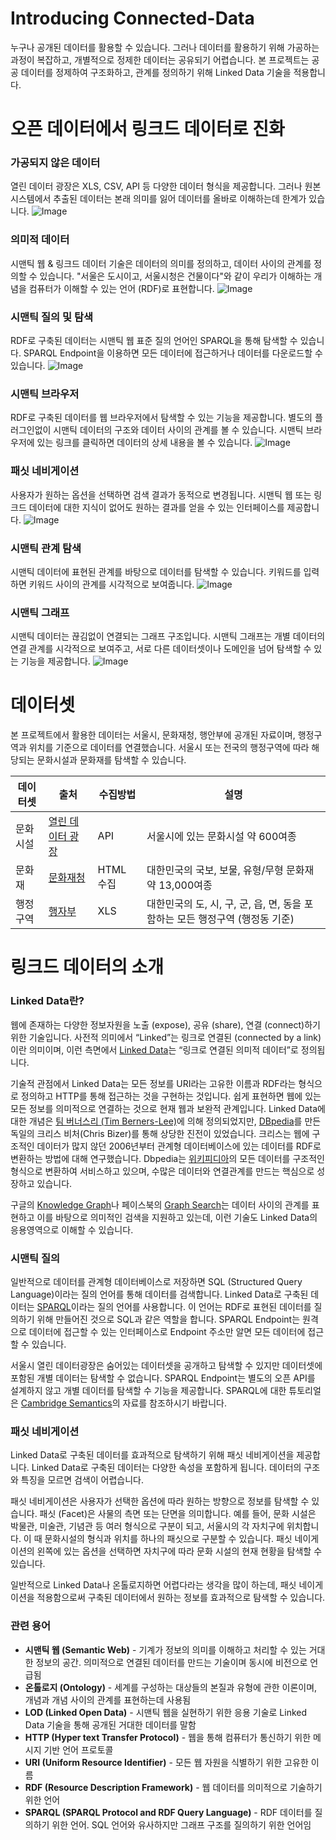 # Introducing Connected-Data
누구나 공개된 데이터를 활용할 수 있습니다. 그러나 데이터를 활용하기 위해 가공하는 과정이 복잡하고, 개별적으로 정제한 데이터는 공유되기 어렵습니다. 본 프로젝트는 공공 데이터를 정제하여 구조화하고, 관계를 정의하기 위해 Linked Data 기술을 적용합니다.

# 오픈 데이터에서 링크드 데이터로 진화
### 가공되지 않은 데이터
열린 데이터 광장은 XLS, CSV, API 등 다양한 데이터 형식을 제공합니다. 그러나 원본 시스템에서 추출된 데이터는 본래 의미를 잃어 데이터를 올바로 이해하는데 한계가 있습니다.
![Image](http://lod.datahub.kr/projects/seoul/img/0.png)

### 의미적 데이터
시맨틱 웹 & 링크드 데이터 기술은 데이터의 의미를 정의하고, 데이터 사이의 관계를 정의할 수 있습니다. "서울은 도시이고, 서울시청은 건물이다"와 같이 우리가 이해하는 개념을 컴퓨터가 이해할 수 있는 언어 (RDF)로 표현합니다.
![Image](http://lod.datahub.kr/projects/seoul/img/1.png)

### 시맨틱 질의 및 탐색
RDF로 구축된 데이터는 시맨틱 웹 표준 질의 언어인 SPARQL을 통해 탐색할 수 있습니다. SPARQL Endpoint을 이용하면 모든 데이터에 접근하거나 데이터를 다운로드할 수 있습니다.
![Image](http://lod.datahub.kr/projects/seoul/img/2.png)

### 시맨틱 브라우저
RDF로 구축된 데이터를 웹 브라우저에서 탐색할 수 있는 기능을 제공합니다. 별도의 플러그인없이 시맨틱 데이터의 구조와 데이터 사이의 관계를 볼 수 있습니다. 시맨틱 브라우저에 있는 링크를 클릭하면 데이터의 상세 내용을 볼 수 있습니다.
![Image](http://lod.datahub.kr/projects/seoul/img/3.png)

### 패싯 네비게이션
사용자가 원하는 옵션을 선택하면 검색 결과가 동적으로 변경됩니다. 시맨틱 웹 또는 링크드 데이터에 대한 지식이 없어도 원하는 결과를 얻을 수 있는 인터페이스를 제공합니다.
![Image](http://lod.datahub.kr/projects/seoul/img/4.png)

### 시맨틱 관계 탐색
시맨틱 데이터에 표현된 관계를 바탕으로 데이터를 탐색할 수 있습니다. 키워드를 입력하면 키워드 사이의 관계를 시각적으로 보여줍니다.
![Image](http://lod.datahub.kr/projects/seoul/img/5.png)

### 시맨틱 그래프
시맨틱 데이터는 끊김없이 연결되는 그래프 구조입니다. 시맨틱 그래프는 개별 데이터의 연결 관계를 시각적으로 보여주고, 서로 다른 데이터셋이나 도메인을 넘어 탐색할 수 있는 기능을 제공합니다.
![Image](http://lod.datahub.kr/projects/seoul/img/6.png)

# 데이터셋
본 프로젝트에서 활용한 데이터는 서울시, 문화재청, 행안부에 공개된 자료이며, 행정구역과 위치를 기준으로 데이터를 연결했습니다. 서울시 또는 전국의 행정구역에 따라 해당되는 문화시설과 문화재를 탐색할 수 있습니다.

데이터셋 | 출처 | 수집방법 | 설명
--- | --- | --- | ---
문화시설 | [열린 데이터 광장](http://data.seoul.go.kr) | API | 서울시에 있는 문화시설 약 600여종
문화재 | [문화재청](http://www.cha.go.kr) | HTML 수집 | 대한민국의 국보, 보물, 유형/무형 문화재 약 13,000여종
행정구역 | [행자부](http://www.mopas.go.kr) | XLS | 대한민국의 도, 시, 구, 군, 읍, 면, 동을 포함하는 모든 행정구역 (행정동 기준)

# 링크드 데이터의 소개

### Linked Data란?
웹에 존재하는 다양한 정보자원을 노출 (expose), 공유 (share), 연결 (connect)하기 위한 기술입니다. 사전적 의미에서 “Linked”는 링크로 연결된 (connected by a link)이란 의미이며, 이런 측면에서 [Linked Data](http://en.wikipedia.org/wiki/Linked_data)는 “링크로 연결된 의미적 데이터”로 정의됩니다.

기술적 관점에서 Linked Data는 모든 정보를 URI라는 고유한 이름과 RDF라는 형식으로 정의하고 HTTP를 통해 접근하는 것을 구현하는 것입니다.
쉽게 표현하면 웹에 있는 모든 정보를 의미적으로 연결하는 것으로 현재 웹과 보완적 관계입니다. Linked Data에 대한 개념은 [팀 버너스리 (Tim Berners-Lee)](http://en.wikipedia.org/wiki/Tim_Berners-Lee)에 의해 정의되었지만, [DBpedia](http://dbpedia.org)를 만든 독일의 크리스 비처(Chris Bizer)를 통해 상당한 진전이 있었습니다. 크리스는 웹에 구조적인 데이터가 많지 않던 2006년부터 관계형 데이터베이스에 있는 데이터를 RDF로 변환하는 방법에 대해 연구했습니다. Dbpedia는 [위키피디아](http://en.wikipedia.org)의 모든 데이터를 구조적인 형식으로 변환하여 서비스하고 있으며, 수많은 데이터와 연결관계를 만드는 핵심으로 성장하고 있습니다.

구글의 [Knowledge Graph](http://www.google.com/insidesearch/features/search/knowledge.html)나 페이스북의 [Graph Search](https://www.facebook.com/about/graphsearch)는 데이터 사이의 관계를 표현하고 이를 바탕으로 의미적인 검색을 지원하고 있는데, 이런 기술도 Linked Data의 응용영역으로 이해할 수 있습니다.

### 시맨틱 질의
일반적으로 데이터를 관계형 데이터베이스로 저장하면 SQL (Structured Query Language)이라는 질의 언어를 통해 데이터를 검색합니다. Linked Data로 구축된 데이터는 [SPARQL](http://en.wikipedia.org/wiki/Sparql)이라는 질의 언어를 사용합니다. 이 언어는 RDF로 표현된 데이터를 질의하기 위해 만들어진 것으로 SQL과 같은 역할을 합니다. SPARQL Endpoint는 원격으로 데이터에 접근할 수 있는 인터페이스로 Endpoint 주소만 알면 모든 데이터에 접근할 수 있습니다.

서울시 열린 데이터광장은 숨어있는 데이터셋을 공개하고 탐색할 수 있지만 데이터셋에 포함된 개별 데이터는 탐색할 수 없습니다. SPARQL Endpoint는 별도의 오픈 API를 설계하지 않고 개별 데이터를 탐색할 수 기능을 제공합니다. SPARQL에 대한 튜토리얼은 [Cambridge Semantics](http://www.cambridgesemantics.com/semantic-university/sparql-by-example)의 자료를 참조하시기 바랍니다. 

### 패싯 네비게이션
Linked Data로 구축된 데이터를 효과적으로 탐색하기 위해 패싯 네비게이션을 제공합니다. Linked Data로 구축된 데이터는 다양한 속성을 포함하게 됩니다. 데이터의 구조와 특징을 모르면 검색이 어렵습니다.

패싯 네비게이션은 사용자가 선택한 옵션에 따라 원하는 방향으로 정보를 탐색할 수 있습니다. 패싯 (Facet)은 사물의 측면 또는 단면을 의미합니다. 예를 들어, 문화 시설은 박물관, 미술관, 기념관 등 여러 형식으로 구분이 되고, 서울시의 각 자치구에 위치합니다. 이 때 문화시설의 형식과 위치를 하나의 패싯으로 구분할 수 있습니다. 패싯 네이게이션의 왼쪽에 있는 옵션을 선택하면 자치구에 따라 문화 시설의 현재 현황을 탐색할 수 있습니다.

일반적으로 Linked Data나 온톨로지하면 어렵다라는 생각을 많이 하는데, 패싯 네이게이션을 적용함으로써 구축된 데이터에서 원하는 정보를 효과적으로 탐색할 수 있습니다.

### 관련 용어
* **시맨틱 웹 (Semantic Web)** - 기계가 정보의 의미를 이해하고 처리할 수 있는 거대한 정보의 공간. 의미적으로 연결된 데이터를 만드는 기술이며 동시에 비전으로 언급됨
* **온톨로지 (Ontology)** - 세계를 구성하는 대상들의 본질과 유형에 관한 이론이며, 개념과 개념 사이의 관계를 표현하는데 사용됨
* **LOD (Linked Open Data)** - 시맨틱 웹을 실현하기 위한 응용 기술로 Linked Data 기술을 통해 공개된 거대한 데이터를 말함
* **HTTP (Hyper text Transfer Protocol)** - 웹을 통해 컴퓨터가 통신하기 위한 메시지 기반 언어 프로토콜
* **URI (Uniform Resource Identifier)** - 모든 웹 자원을 식별하기 위한 고유한 이름
* **RDF (Resource Description Framework)** - 웹 데이터를 의미적으로 기술하기 위한 언어
* **SPARQL (SPARQL Protocol and RDF Query Language)** - RDF 데이터를 질의하기 위한 언어. SQL 언어와 유사하지만 그래프 구조를 질의하기 위한 언어임

